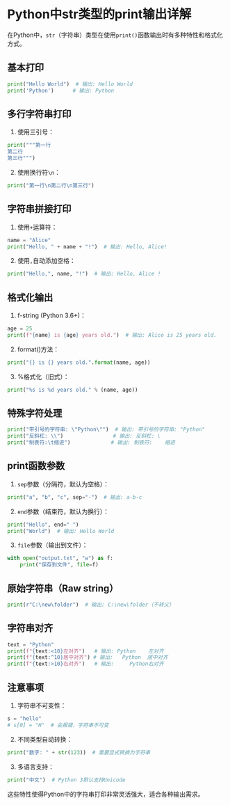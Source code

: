 # Python中str类型的print输出详解

在Python中，`str`（字符串）类型在使用`print()`函数输出时有多种特性和格式化方式。

## 基本打印

```python
print("Hello World")  # 输出: Hello World
print('Python')      # 输出: Python
```

## 多行字符串打印

1. 使用三引号：
```python
print("""第一行
第二行
第三行""")
```

2. 使用换行符`\n`：
```python
print("第一行\n第二行\n第三行")
```

## 字符串拼接打印

1. 使用`+`运算符：
```python
name = "Alice"
print("Hello, " + name + "!")  # 输出: Hello, Alice!
```

2. 使用`,`自动添加空格：
```python
print("Hello,", name, "!")  # 输出: Hello, Alice !
```

## 格式化输出

1. f-string (Python 3.6+)：
```python
age = 25
print(f"{name} is {age} years old.")  # 输出: Alice is 25 years old.
```

2. format()方法：
```python
print("{} is {} years old.".format(name, age))
```

3. %格式化（旧式）：
```python
print("%s is %d years old." % (name, age))
```

## 特殊字符处理

```python
print("带引号的字符串: \"Python\"")  # 输出: 带引号的字符串: "Python"
print("反斜杠: \\")                # 输出: 反斜杠: \
print("制表符:\t缩进")             # 输出: 制表符:    缩进
```

## print函数参数

1. `sep`参数（分隔符，默认为空格）：
```python
print("a", "b", "c", sep="-")  # 输出: a-b-c
```

2. `end`参数（结束符，默认为换行）：
```python
print("Hello", end=" ")
print("World")  # 输出: Hello World
```

3. `file`参数（输出到文件）：
```python
with open("output.txt", "w") as f:
    print("保存到文件", file=f)
```

## 原始字符串（Raw string）

```python
print(r"C:\new\folder")  # 输出: C:\new\folder（不转义）
```

## 字符串对齐

```python
text = "Python"
print(f"{text:<10}左对齐")   # 输出: Python    左对齐
print(f"{text:^10}居中对齐") # 输出:   Python  居中对齐
print(f"{text:>10}右对齐")   # 输出:     Python右对齐
```

## 注意事项

1. 字符串不可变性：
```python
s = "hello"
# s[0] = "H"  # 会报错，字符串不可变
```

2. 不同类型自动转换：
```python
print("数字: " + str(123))  # 需要显式转换为字符串
```

3. 多语言支持：
```python
print("中文")  # Python 3默认支持Unicode
```

这些特性使得Python中的字符串打印非常灵活强大，适合各种输出需求。
